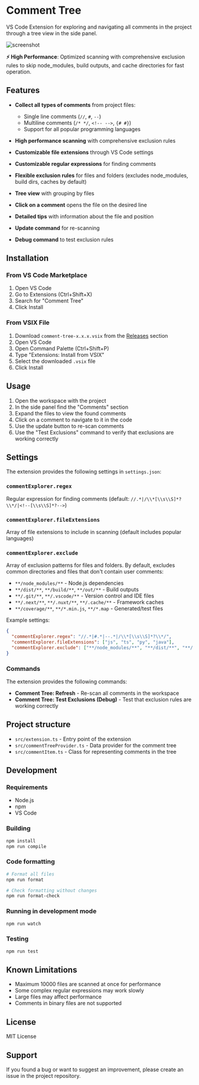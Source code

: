 # Comment Tree

VS Code Extension for exploring and navigating all comments in the project through a tree view in the side panel.

![screenshot](https://github.com/user-attachments/assets/abb0a786-11fc-4b41-9223-79455faba7a2)

**⚡ High Performance**: Optimized scanning with comprehensive exclusion rules to skip node_modules, build outputs, and cache directories for fast operation.

## Features

- **Collect all types of comments** from project files:
  - Single line comments (`//`, `#`, `--`)
  - Multiline comments (`/* */`, `<!-- -->`, `{# #}`)
  - Support for all popular programming languages

- **High performance scanning** with comprehensive exclusion rules
- **Customizable file extensions** through VS Code settings
- **Customizable regular expressions** for finding comments
- **Flexible exclusion rules** for files and folders (excludes node_modules, build dirs, caches by default)
- **Tree view** with grouping by files
- **Click on a comment** opens the file on the desired line
- **Detailed tips** with information about the file and position
- **Update command** for re-scanning
- **Debug command** to test exclusion rules

## Installation

### From VS Code Marketplace

1. Open VS Code
2. Go to Extensions (Ctrl+Shift+X)
3. Search for "Comment Tree"
4. Click Install

### From VSIX File

1. Download `comment-tree-x.x.x.vsix` from the [Releases](https://github.com/Densdix/comment-tree/releases) section
2. Open VS Code
3. Open Command Palette (Ctrl+Shift+P)
4. Type "Extensions: Install from VSIX"
5. Select the downloaded `.vsix` file
6. Click Install

## Usage

1. Open the workspace with the project
2. In the side panel find the "Comments" section
3. Expand the files to view the found comments
4. Click on a comment to navigate to it in the code
5. Use the update button to re-scan comments
6. Use the "Test Exclusions" command to verify that exclusions are working correctly

## Settings

The extension provides the following settings in `settings.json`:

### `commentExplorer.regex`

Regular expression for finding comments (default: `//.*|/\\*[\\s\\S]*?\\*/|<!--[\\s\\S]*?-->`)

### `commentExplorer.fileExtensions`

Array of file extensions to include in scanning (default includes popular languages)

### `commentExplorer.exclude`

Array of exclusion patterns for files and folders. By default, excludes common directories and files that don't contain user comments:

- `**/node_modules/**` - Node.js dependencies
- `**/dist/**`, `**/build/**`, `**/out/**` - Build outputs
- `**/.git/**`, `**/.vscode/**` - Version control and IDE files
- `**/.next/**`, `**/.nuxt/**`, `**/.cache/**` - Framework caches
- `**/coverage/**`, `**/*.min.js`, `**/*.map` - Generated/test files

Example settings:

```json
{
  "commentExplorer.regex": "//.*|#.*|--.*|/\\*[\\s\\S]*?\\*/",
  "commentExplorer.fileExtensions": ["js", "ts", "py", "java"],
  "commentExplorer.exclude": ["**/node_modules/**", "**/dist/**", "**/.git/**"]
}
```

### Commands

The extension provides the following commands:

- **Comment Tree: Refresh** - Re-scan all comments in the workspace
- **Comment Tree: Test Exclusions (Debug)** - Test that exclusion rules are working correctly

## Project structure

- `src/extension.ts` - Entry point of the extension
- `src/commentTreeProvider.ts` - Data provider for the comment tree
- `src/commentItem.ts` - Class for representing comments in the tree

## Development

### Requirements

- Node.js
- npm
- VS Code

### Building

```bash
npm install
npm run compile
```

### Code formatting

```bash
# Format all files
npm run format

# Check formatting without changes
npm run format-check
```

### Running in development mode

```bash
npm run watch
```

### Testing

```bash
npm run test
```

## Known Limitations

- Maximum 10000 files are scanned at once for performance
- Some complex regular expressions may work slowly
- Large files may affect performance
- Comments in binary files are not supported

## License

MIT License

## Support

If you found a bug or want to suggest an improvement, please create an issue in the project repository.
